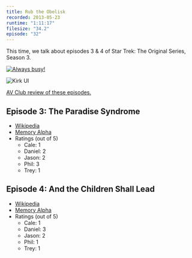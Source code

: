 ```yaml
---
title: Rub the Obelisk
recorded: 2013-05-23
runtime: "1:11:17"
filesize: "34.2"
episode: "32"
---
```


This time, we talk about episodes 3 & 4 of Star Trek: The Original Series, Season 3.

[![Always busy!](https://f005.backblazeb2.com/file/piepworks-cdn/jawgrind/Jawgrind-Episode-32-1.jpg)](http://www.flickr.com/photos/philbarbato/8809492878/)

![Kirk UI](https://f005.backblazeb2.com/file/piepworks-cdn/jawgrind/Jawgrind-Episode-32-2.png)

[AV Club review of these episodes.](http://www.avclub.com/articles/the-paradise-syndromeand-the-children-shall-lead,36242/)

## Episode 3: The Paradise Syndrome

- [Wikipedia](http://en.wikipedia.org/wiki/The_Paradise_Syndrome)
- [Memory Alpha](<http://en.memory-alpha.org/wiki/The_Paradise_Syndrome_(episode)>)
- Ratings (out of 5)
  - Cale: 1
  - Daniel: 2
  - Jason: 2
  - Phil: 3
  - Trey: 1

## Episode 4: And the Children Shall Lead

- [Wikipedia](http://en.wikipedia.org/wiki/And_the_Children_Shall_Lead)
- [Memory Alpha](<http://en.memory-alpha.org/wiki/And_the_Children_Shall_Lead_(episode)>)
- Ratings (out of 5)
  - Cale: 1
  - Daniel: 3
  - Jason: 2
  - Phil: 1
  - Trey: 1
